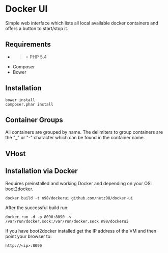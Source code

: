 # Docker UI

Simple web interface which lists all local available docker containers
and offers a button to start/stop it.

## Requirements

- >= PHP 5.4
- Composer
- Bower

## Installation

    bower install
    composer.phar install

## Container Groups

All containers are grouped by name.
The delimiters to group containers are the "_" or "-" character which can be found in the
container name.

## VHost
    
## Installation via Docker

Requires preinstalled and working Docker and depending on your OS: boot2docker.

	docker build -t n98/dockerui github.com/netz98/docker-ui

After the successful build run:
	
	docker run -d -p 8090:8090 -v /var/run/docker.sock:/var/run/docker.sock n98/dockerui
	
If you have boot2docker installed get the IP address of the VM and then point your browser to:

	http://<ip>:8090
